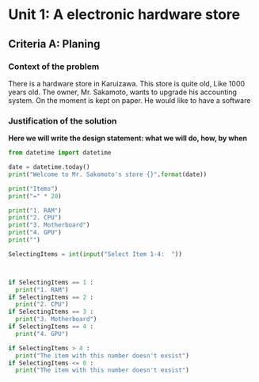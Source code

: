 # Unit 1: A electronic hardware store

## Criteria A: Planing

### Context of the problem
There is a hardware store in Karuizawa. This store is quite old, Like 1000 years old. The owner, Mr. Sakamoto, wants to upgrade his accounting system. On the moment is kept on paper. He would like to have a software 
### Justification of the solution
**Here we will write the design statement: what we will do, how, by when**

```.py
from datetime import datetime

date = datetime.today()
print("Welcome to Mr. Sakomoto's store {}".format(date))

print("Items")
print("=" * 20)

print("1. RAM")
print("2. CPU")
print("3. Motherboard")
print("4. GPU")
print("")

SelectingItems = int(input("Select Item 1-4:  "))



if SelectingItems == 1 :
  print("1. RAM")
if SelectingItems == 2 :
  print("2. CPU") 
if SelectingItems == 3 :
  print("3. Motherboard")
if SelectingItems == 4 :
  print("4. GPU")

if SelectingItems > 4 :
  print("The item with this number doesn't exsist")
if SelectingItems <= 0 :
  print("The item with this number doesn't exsist")
```
